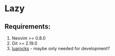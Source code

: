 # Lazy

## Requirements:
1. Neovim >= 0.8.0
2. Git >= 2.19.0
3. [luarocks](https://luarocks.org/) - maybe only needed for development?
